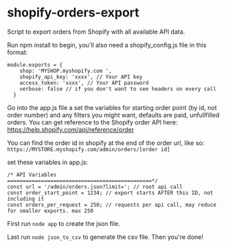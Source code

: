# shopify-orders-export

Script to export orders from Shopify with all available API data.

Run npm install to begin, you'll also need a shopify_config.js file in this format:

```
module.exports = {
    shop: 'MYSHOP.myshopify.com ',
    shopify_api_key: 'xxxx', // Your API key 
    access_token: 'xxxx', // Your API password
    verbose: false // if you don't want to see headers on every call
  }
```
Go into the app.js file a set the variables for starting order point (by id, not order number) and any 
filters you might want, defaults are paid, unfullfilled orders. You can get reference to the Shopify order API
here: https://help.shopify.com/api/reference/order

You can find the order id in shopify at the end of the order url, like so:
```https://MYSTORE.myshopify.com/admin/orders/[order id]```

set these variables in app.js:
```
/* API Variables
===============================================*/
const url = '/admin/orders.json?limit='; // root api call
const order_start_point = 1234; // export starts AFTER this ID, not including it
const orders_per_request = 250; // requests per api call, may reduce for smaller exports. max 250
```

First run ```node app``` to create the json file.

Last run ```node json_to_csv``` to generate the csv file. Then you're done!
